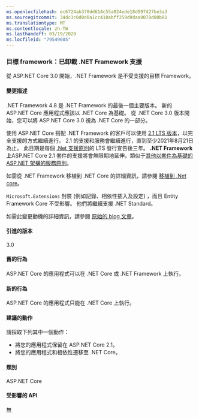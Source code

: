 ```yaml
---
ms.openlocfilehash: ec6724ab378dd614c55a024ede18d997d27be3a3
ms.sourcegitcommit: 34dc3c0d0d0a1cc418abff259d9daa8078d00b81
ms.translationtype: MT
ms.contentlocale: zh-TW
ms.lasthandoff: 03/19/2020
ms.locfileid: "79549605"
---
```

### <a name="target-framework-net-framework-support-dropped"></a>目標 framework：已卸載 .NET Framework 支援

從 ASP.NET Core 3.0 開始，.NET Framework 是不受支援的目標 Framework。

#### <a name="change-description"></a>變更描述

.NET Framework 4.8 是 .NET Framework 的最後一個主要版本。 新的 ASP.NET Core 應用程式應該以 .NET Core 為基礎。 從 .NET Core 3.0 版本開始，您可以將 ASP.NET Core 3.0 視為 .NET Core 的一部分。

使用 ASP.NET Core 搭配 .NET Framework 的客戶可以使用 [2.1 LTS 版本](https://dotnet.microsoft.com/download/dotnet-core/2.1)，以完全支援的方式繼續進行。 2.1 的支援和服務會繼續進行，直到至少2021年8月21日為止。 此日期是每個 [.Net 支援原則](https://dotnet.microsoft.com/platform/support-policy)的 LTS 發行宣告後三年。 **.NET Framework 上**ASP.NET Core 2.1 套件的支援將會無限期地延伸，類似于[其他以套件為基礎的 ASP.NET 架構的服務原則](https://dotnet.microsoft.com/platform/support/policy/aspnet)。

如需從 .NET Framework 移植到 .NET Core 的詳細資訊，請參閱 [移植到 .Net core](~/docs/core/porting/index.md)。

`Microsoft.Extensions` 封裝 (例如記錄、相依性插入及設定) ，而且 Entity Framework Core 不受影響。 他們將繼續支援 .NET Standard。

如需此變更動機的詳細資訊，請參閱 [原始的 blog 文章](https://devblogs.microsoft.com/aspnet/a-first-look-at-changes-coming-in-asp-net-core-3-0/)。

#### <a name="version-introduced"></a>引進的版本

3.0

#### <a name="old-behavior"></a>舊的行為

ASP.NET Core 的應用程式可以在 .NET Core 或 .NET Framework 上執行。

#### <a name="new-behavior"></a>新的行為

ASP.NET Core 的應用程式只能在 .NET Core 上執行。

#### <a name="recommended-action"></a>建議的動作

請採取下列其中一個動作：

- 將您的應用程式保留在 ASP.NET Core 2.1。
- 將您的應用程式和相依性遷移至 .NET Core。

#### <a name="category"></a>類別

ASP.NET Core

#### <a name="affected-apis"></a>受影響的 API

無

<!-- 

#### Affected APIs

Not detectable via API analysis

-->
